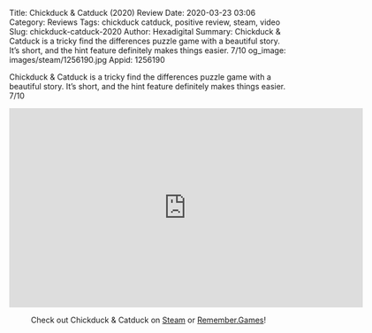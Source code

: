 Title: Chickduck & Catduck (2020) Review
Date: 2020-03-23 03:06
Category: Reviews
Tags: chickduck catduck, positive review, steam, video
Slug: chickduck-catduck-2020
Author: Hexadigital
Summary: Chickduck & Catduck is a tricky find the differences puzzle game with a beautiful story. It’s short, and the hint feature definitely makes things easier. 7/10
og_image: images/steam/1256190.jpg
Appid: 1256190

Chickduck & Catduck is a tricky find the differences puzzle game with a beautiful story. It’s short, and the hint feature definitely makes things easier. 7/10

<center><iframe src="https://www.youtube.com/embed/6HLvkOX_rhk?feature=oembed" allow="accelerometer; autoplay; encrypted-media; gyroscope; picture-in-picture" width="640" height="360" frameborder="0"></iframe>

Check out Chickduck & Catduck on [Steam](https://store.steampowered.com/app/1256190/?curator_clanid=34633900) or [Remember.Games](https://remember.games/game/557/)!</center>